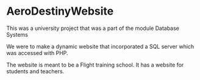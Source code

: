 # AeroDestinyWebsite
This was a university project that was a part of the module Database Systems

We were to make a dynamic website that incorporated a SQL server which was accessed with PHP. 

The website is meant to be a Flight training school. It has a website for students and teachers.
